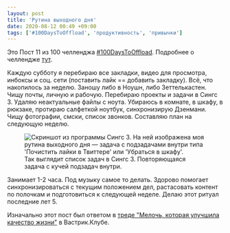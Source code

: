 ```yaml
---
layout: post
title: 'Рутина выходного дня'
date: 2020-08-12 00:49 +09:00
tags: ['#100DaysToOffload', 'продуктивность', 'привычки']
---
```


Это Пост 11 из 100 челленджа [#100DaysToOffload](/tags/#100daystooffload). Подробнее о челлендже [тут](/100-days-to-offload).

Каждую субботу я перебираю все закладки, видео для просмотра, инбоксы и соц. сети (поставить лайк == добавить закладку). Всё, что накопилось за неделю. Заношу либо в Ноушн, либо Зеттелькастен. Чищу почты, личную и рабочую. Перебираю проекты и задачи в Сингс 3. Удаляю неактуальные файлы с ноута. Убираюсь в комнате, в шкафу, в рюкзаке, протираю салфеткой ноутбук, синхронизирую Дзенмани. Чищу фотографии, смски, список звонков. Составляю план на следующую неделю.

<figure>
  <img src="/images/weekend-routine/things3.png" data-action="zoom" alt="Скриншот из программы Сингс 3. На ней изображена моя рутина выходного дня — задача с подзадачами внутри типа 'Почистить лайки в Твиттере' или 'Убраться в шкафу'.">
  <figcaption>Так выглядит список задач в Сингс 3. Повторяющаяся задача с кучей подзадач внутри.</figcaption>
</figure>

Занимает 1-2 часа. Под музыку самое то делать. Здорово помогает синхронизироваться с текущим положением дел, растасовать контент по полочкам и подготовиться к следующей неделе. Делаю этот ритуал последние лет 5.

Изначально этот пост был ответом в [треде "Мелочь, которая улучшила качество жизни"](https://vas3k.club/question/4438/) в Вастрик.Клубе.
